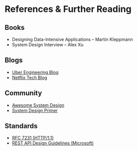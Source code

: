 # References & Further Reading

## Books
- Designing Data-Intensive Applications – Martin Kleppmann
- System Design Interview – Alex Xu

## Blogs
- [Uber Engineering Blog](https://eng.uber.com/)
- [Netflix Tech Blog](https://netflixtechblog.com/)

## Community
- [Awesome System Design](https://github.com/madd86/awesome-system-design)
- [System Design Primer](https://github.com/donnemartin/system-design-primer)

## Standards
- [RFC 7231 (HTTP/1.1)](https://datatracker.ietf.org/doc/html/rfc7231)
- [REST API Design Guidelines (Microsoft)](https://github.com/Microsoft/api-guidelines)
